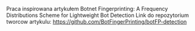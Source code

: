 Praca inspirowana artykułem Botnet Fingerprinting: A Frequency Distributions Scheme for Lightweight Bot Detection
Link do repozytorium tworcow artykulu: https://github.com/BotFingerPrinting/botFP-detection
